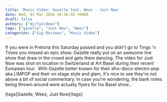 ```yaml
---
title: 'Music Video: Gazelle feat. Weez - Just Now'
date: Wed, 03 Mar 2010 10:56:50 +0000
draft: false
authors: ["dirtyoldman"]
tags: ["gazelle", "Just Now", "Weez"]
categories: ["Gig Reviews", "Music Video"]
---
```


If you were in Pretoria this Saturday passed and you didn't go to Tings 'n Times you missed an epic show. Gazelle really put on an awesome live show that draw in the crowd and gets them dancing. The video for Just Now was shot on location in Switzerland at Art Basel during their recent European tour.  With Gazelle better known for their afro-disco-electro-pop aka LIMPOP and their on stage style and glam, it's nice to see they're not above a bit of social commentary. In case you're wondering, the bank notes being thrown around were actually flyers for his Basel show...

\[tags\]Gazelle, Weez, Just Now\[/tags\]